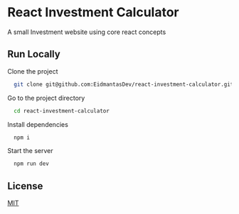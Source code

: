 # React Investment Calculator

A small Investment website using core react concepts

## Run Locally

Clone the project

```bash
  git clone git@github.com:EidmantasDev/react-investment-calculator.git
```

Go to the project directory

```bash
  cd react-investment-calculator
```

Install dependencies

```bash
  npm i
```

Start the server

```bash
  npm run dev
```

## License

[MIT](https://choosealicense.com/licenses/mit/)
